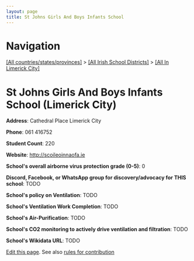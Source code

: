 ```yaml
---
layout: page
title: St Johns Girls And Boys Infants School
---
```

# Navigation

[[All countries/states/provinces]](../../..) > [[All Irish School Districts]](../..) > [[All In Limerick City]](..)

# St Johns Girls And Boys Infants School (Limerick City)

**Address**: Cathedral Place Limerick City

**Phone**: 061 416752

**Student Count**: 220

**Website**: <http://scoileoinnaofa.ie>

**School's overall airborne virus protection grade (0-5)**: 0

**Discord, Facebook, or WhatsApp group for discovery/advocacy for THIS school**: TODO

**School's policy on Ventilation**: TODO

**School's Ventilation Work Completion**: TODO

**School's Air-Purification**: TODO

**School's CO2 monitoring to actively drive ventilation and filtration**: TODO

**School's Wikidata URL**: TODO


[Edit this page](https://github.com/ventilate-schools/Ireland/edit/main/./Limerick_City/St_Johns_Girls_And_Boys_Infants_School.md). See also [rules for contribution](../../../contribution-rules/)